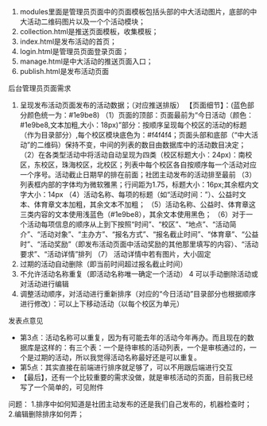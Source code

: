 1. modules里面是管理员页面中的页面模板包括头部的中大活动图片，底部的中大活动二维码图片以及一个个活动模块；
2. collection.html是推送页面模板，收集模板；
3. index.html是发布活动的首页；
4. login.html是管理员页面登录页面；
5. manage.html是中大活动的推送页面入口；
6. publish.html是发布活动页面

后台管理员页面需求 
1. 呈现发布活动页面发布的活动数据；（对应推送排版） 
【页面细节】：(蓝色部分颜色统一为：#1e9be8) 
（1）页面的顶部：页面最前为“今日活动（颜色：#1e9be8,文本加粗,大小：18px)”部分：按顺序呈现每个校区的活动的标题（作为目录部分）,每个校区模块底色为：#f4f4f4；页面头部和底部（“中大活动”的二维码）保持不变，中间的列表的数目由数据库中的活动数目决定； 
（2）在各类型活动中将活动自动呈现为四类（校区标题大小：24px)：南校区，东校区，珠海校区，北校区；列表中每个校区各自按顺序每一个活动对应一个序号。活动截止日期早的排在前面；社团主动发布的活动排至最前 
（3）列表框内部的字体均为微软雅黑；行间距为1.75，标题大小：16px;其余框内文字大小：14px 
（4）活动名称、每项的标题（如“活动时间：”）、公益时文本、体育章文本加粗，其余文本不加粗； 
（5）活动名称、公益时、体育章这三类内容的文本使用浅蓝色（#1e9be8），其余文本使用黑色； 
（6）对于一个活动每项信息的顺序从上到下按照“时间”、“校区”、“地点”、“活动简介”、“活动对象”、“主办方”、“报名方式”、“报名截止时间”、“体育章”、“公益时”、“活动奖励”（即发布活动页面中活动奖励的其他那里填写的内容）、“活动要求”、“活动详情”排列 
（7） 活动详情中若有图片，大小固定 
2. 过期的活动自动删除（即当前时间超过报名截止时间） 
3. 不允许活动名称重复（即活动名称唯一确定一个活动） 
4 可以手动删除活动或对活动进行编辑 
5. 调整活动顺序，对活动进行重新排序（对应的“今日活动”目录部分也根据顺序进行修改）：可以上下移动活动（以每个校区为单元）

发表点意见 
- 第3点：活动名称可以重复，因为有可能去年的活动今年再办。而且现在的数据库是这样的：有三个表：一个是待审核的活动列表，一个是审核通过的，一个是过期的活动，所以我觉得活动名称最好还是可以重复。 
- 第5点：其实直接在前端进行排序就足够了，可以不用跟后端进行交互 
- 【最后】，还有一个比较重要的需求没做，就是审核活动的页面，目前我已经写了一个简单的，可见附件


问题：
1.排序中如何知道是社团主动发布的还是我们自己发布的，机器检查时；
2.编辑删除排序如何弄；
